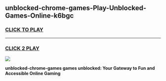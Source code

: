
## unblocked-chrome-games-Play-Unblocked-Games-Online-k6bgc
<h3>
<a href="https://premium76.site?title=unblocked-chrome-games&ref=25A">CLICK TO PLAY</a></h3>
<hr>

<h3>
<a href="https://premium76.site?title=unblocked-chrome-games&ref=25A">CLICK 2 PLAY</a>
  
</h3>

<a href="https://premium76.site?title=unblocked-chrome-games&ref=25A"><img src="https://clearcache.store/games.png"></a>


**unblocked-chrome-games games unblocked: Your Gateway to Fun and Accessible Online Gaming**
